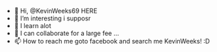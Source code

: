 - 👋 Hi, @KevinWeeks69 HERE
- 👀 I’m interesting i supposr
- 🌱 I learn alot
- 💞️ I can collaborate for a large fee ...
- 📫 How to reach me goto facebook and search me KevinWeeks! :D

